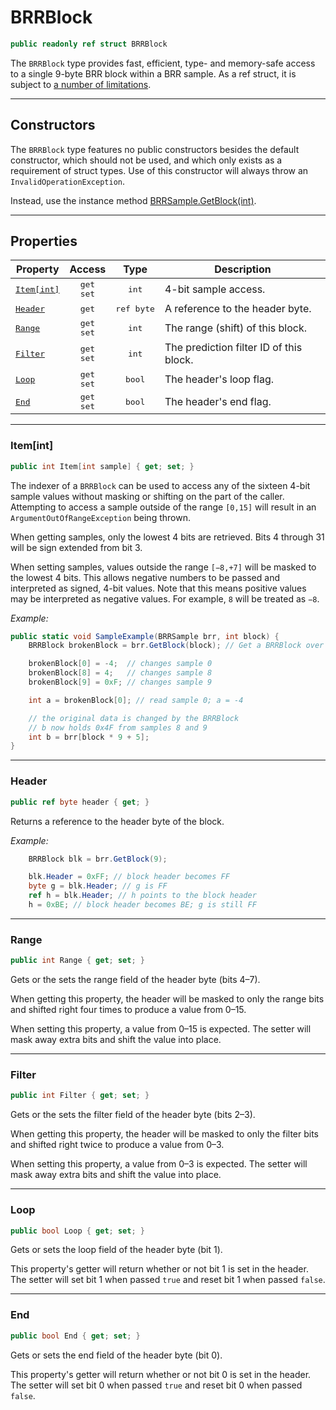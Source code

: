 ﻿# BRRBlock
```csharp
public readonly ref struct BRRBlock
```
The `BRRBlock` type provides fast, efficient, type- and memory-safe access to a single 9-byte BRR block within a BRR sample. As a ref struct, it is subject to [a number of limitations](https://learn.microsoft.com/en-us/dotnet/csharp/language-reference/builtin-types/ref-struct).

----

## Constructors
The `BRRBlock` type features no public constructors besides the default constructor, which should not be used, and which only exists as a requirement of struct types. Use of this constructor will always throw an `InvalidOperationException`.

Instead, use the instance method [BRRSample.GetBlock(int)](BRRSample.md#instance-methods).

----

## Properties

| Property | Access | Type | Description |
| -------- |:------:|:----:| ----------- |
| <samp>[Item&lbrack;int&rbrack;](#itemint)</samp> | <kbd>get</kbd><br/><kbd>set</kbd> | <kbd>int</kbd> | 4-bit sample access.
| <samp>[Header](#header)</samp> | <kbd>get</kbd> | <kbd>ref&nbsp;byte</kbd> | A reference to the header byte.
| <samp>[Range](#range)</samp> | <kbd>get</kbd><br/><kbd>set</kbd> | <kbd>int</kbd> | The range (shift) of this block.
| <samp>[Filter](#filter)</samp> | <kbd>get</kbd><br/><kbd>set</kbd> | <kbd>int</kbd> | The prediction filter ID of this block.
| <samp>[Loop](#loop)</samp> | <kbd>get</kbd><br/><kbd>set</kbd> | <kbd>bool</kbd> | The header's loop flag.
| <samp>[End](#end)</samp> | <kbd>get</kbd><br/><kbd>set</kbd> | <kbd>bool</kbd> | The header's end flag.

----

### Item[int]
```csharp
public int Item[int sample] { get; set; }
```
The indexer of a `BRRBlock` can be used to access any of the sixteen 4-bit sample values without masking or shifting on the part of the caller. Attempting to access a sample outside of the range `[0,15]` will result in an `ArgumentOutOfRangeException` being thrown.

When getting samples, only the lowest 4 bits are retrieved. Bits 4 through 31 will be sign extended from bit 3.

When setting samples, values outside the range `[−8,+7]` will be masked to the lowest 4 bits. This allows negative numbers to be passed and interpreted as signed, 4-bit values. Note that this means positive values may be interpreted as negative values. For example, `8` will be treated as `−8`.

*Example:*
```csharp
public static void SampleExample(BRRSample brr, int block) {
	BRRBlock brokenBlock = brr.GetBlock(block); // Get a BRRBlock over the specified data

	brokenBlock[0] = -4;  // changes sample 0
	brokenBlock[8] = 4;   // changes sample 8
	brokenBlock[9] = 0xF; // changes sample 9

	int a = brokenBlock[0]; // read sample 0; a = -4

	// the original data is changed by the BRRBlock
	// b now holds 0x4F from samples 8 and 9
	int b = brr[block * 9 + 5];
}
```

----

### Header
```csharp
public ref byte header { get; }
```
Returns a reference to the header byte of the block.

*Example:*
```csharp
	BRRBlock blk = brr.GetBlock(9);

	blk.Header = 0xFF; // block header becomes FF
	byte g = blk.Header; // g is FF
	ref h = blk.Header; // h points to the block header
	h = 0xBE; // block header becomes BE; g is still FF
```

----

### Range
```csharp
public int Range { get; set; }
```
Gets or the sets the range field of the header byte (bits 4&ndash;7).

When getting this property, the header will be masked to only the range bits and shifted right four times to produce a value from 0&ndash;15.

When setting this property, a value from 0&ndash;15 is expected. The setter will mask away extra bits and shift the value into place.

----

### Filter
```csharp
public int Filter { get; set; }
```
Gets or the sets the filter field of the header byte (bits 2&ndash;3).

When getting this property, the header will be masked to only the filter bits and shifted right twice to produce a value from 0&ndash;3.

When setting this property, a value from 0&ndash;3 is expected. The setter will mask away extra bits and shift the value into place.

----

### Loop
```csharp
public bool Loop { get; set; }
```
Gets or sets the loop field of the header byte (bit 1).

This property's getter will return whether or not bit 1 is set in the header. The setter will set bit 1 when passed `true` and reset bit 1 when passed `false`.

----

### End
```csharp
public bool End { get; set; }
```
Gets or sets the end field of the header byte (bit 0).

This property's getter will return whether or not bit 0 is set in the header. The setter will set bit 0 when passed `true` and reset bit 0 when passed `false`.